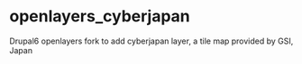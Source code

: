 openlayers_cyberjapan
=====================

Drupal6 openlayers fork to add cyberjapan layer, a tile map provided by GSI, Japan